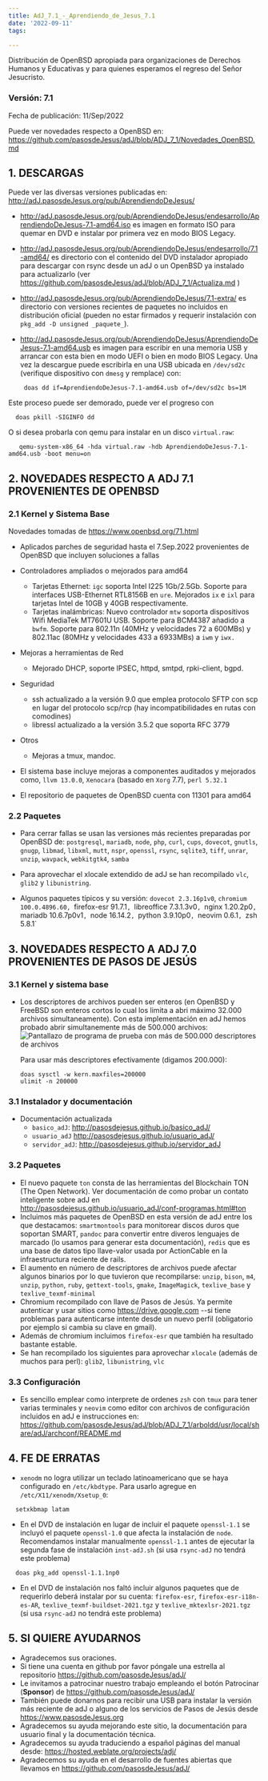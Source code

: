 ```yaml
---
title: AdJ_7.1_-_Aprendiendo_de_Jesus_7.1
date: '2022-09-11'
tags: 

---
```

Distribución de OpenBSD apropiada para organizaciones de Derechos Humanos
y Educativas y para quienes esperamos el regreso del Señor Jesucristo.

### Versión: 7.1
Fecha de publicación: 11/Sep/2022

Puede ver novedades respecto a OpenBSD en:
  <https://github.com/pasosdeJesus/adJ/blob/ADJ_7_1/Novedades_OpenBSD.md>

## 1. DESCARGAS

Puede ver las diversas versiones publicadas en: 
  <http://adJ.pasosdeJesus.org/pub/AprendiendoDeJesus/>

* <http://adJ.pasosdeJesus.org/pub/AprendiendoDeJesus/endesarrollo/AprendiendoDeJesus-7.1-amd64.iso> 
  es imagen en formato ISO para quemar en DVD e instalar por primera vez
  en modo BIOS Legacy.
* <http://adJ.pasosdeJesus.org/pub/AprendiendoDeJesus/endesarrollo/7.1-amd64/>
  es directorio con el contenido del DVD instalador apropiado para descargar 
  con rsync desde un adJ o un OpenBSD ya instalado para actualizarlo (ver  
  <https://github.com/pasosdeJesus/adJ/blob/ADJ_7_1/Actualiza.md> )
* <http://adJ.pasosdeJesus.org/pub/AprendiendoDeJesus/7.1-extra/> 
  es directorio con versiones recientes de paquetes no incluidos en 
  distribución oficial (pueden no estar firmados y requerir instalación con 
  `pkg_add -D unsigned _paquete_`).
* <http://adJ.pasosdeJesus.org/pub/AprendiendoDeJesus/AprendiendoDeJesus-7.1-amd64.usb> 
  es imagen para escribir en una memoria USB y arrancar con esta bien en
  modo UEFI o bien en modo BIOS Legacy. Una vez 
  la descargue puede escribirla en una USB ubicada en `/dev/sd2c` 
  (verifique dispositivo con `dmesg` y remplace) con:

       doas dd if=AprendiendoDeJesus-7.1-amd64.usb of=/dev/sd2c bs=1M

 Este proceso puede ser demorado, puede ver el progreso con 

      doas pkill -SIGINFO dd

 O si desea probarla con qemu para instalar en un disco `virtual.raw`:

       qemu-system-x86_64 -hda virtual.raw -hdb AprendiendoDeJesus-7.1-amd64.usb -boot menu=on


## 2. NOVEDADES RESPECTO A ADJ 7.1 PROVENIENTES DE OPENBSD

### 2.1 Kernel y Sistema Base

Novedades tomadas de <https://www.openbsd.org/71.html> 

* Aplicados parches de seguridad hasta el 7.Sep.2022 provenientes de 
  OpenBSD que incluyen soluciones a fallas
* Controladores ampliados o mejorados para amd64
  * Tarjetas Ethernet: `igc` soporta Intel I225 1Gb/2.5Gb. Soporte para 
    interfaces USB-Ethernet RTL8156B en `ure`. Mejorados `ix` e  `ixl` para
    tarjetas Intel de 10GB y 40GB respectivamente.
  * Tarjetas inalámbricas: Nuevo controlador `mtw` soporta dispositivos
    Wifi MediaTek MT7601U USB. Soporte para BCM4387 añadido a `bwfm`.
    Soporte para 802.11n (40MHz y velocidades 72 a 600MBs) y 802.11ac (80MHz 
    y velocidades 433 a 6933MBs) a `iwm` y `iwx.`
* Mejoras a herramientas de Red
  * Mejorado DHCP, soporte IPSEC, httpd, smtpd, rpki-client, bgpd.
* Seguridad
  * ssh actualizado a la versión 9.0 que emplea protocolo SFTP con scp en lugar
    del protocolo scp/rcp (hay incompatibilidades en rutas con comodines)
  * libressl actualizado a la versión 3.5.2 que soporta RFC 3779
* Otros
  * Mejoras a tmux, mandoc.

* El sistema base incluye mejoras a componentes auditados y mejorados 
  como, `llvm 13.0.0`,  `Xenocara` (basado en `Xorg` 7.7),
  `perl 5.32.1` 
* El repositorio de paquetes de OpenBSD cuenta con 11301 para amd64


### 2.2 Paquetes 

* Para cerrar fallas se usan las versiones más recientes preparadas
  por OpenBSD de: `postgresql`, `mariadb`, `node`, `php`, `curl`, 
  `cups`, `dovecot`,  `gnutls`, `gnugp`, `libmad`, `libxml`, `mutt`, 
  `nspr`, `openssl`, `rsync`, `sqlite3`, `tiff`, `unrar`, `unzip`, 
  `wavpack`, `webkitgtk4`, `samba`
* Para aprovechar el xlocale extendido de adJ se han recompilado
  `vlc`, `glib2` y `libunistring`.

* Algunos paquetes típicos y su versión: `dovecot 2.3.16p1v0`,
  `chromium 100.0.4896.60, `firefox-esr 91.7.1`, `libreoffice 7.3.1.3v0`,
  `nginx 1.20.2p0`, `mariadb 10.6.7p0v1`, `node 16.14.2`, `python 3.9.10p0`,
  `neovim 0.6.1`, `zsh 5.8.1`


## 3. NOVEDADES RESPECTO A ADJ 7.0 PROVENIENTES DE PASOS DE JESÚS

### 3.1 Kernel y sistema base

* Los descriptores de archivos pueden ser enteros (en OpenBSD y FreeBSD son 
  enteros cortos lo cual los limita a abri máximo 32.000 archivos 
  simultaneamente).  Con esta implementación en adJ hemos probado abrir 
  simultanemente más de 500.000 archivos:
  ![Pantallazo de programa de prueba con más de 500.000 descriptores de archivos](https://aprendiendo.pasosdejesus.org/assets/images/muchosdescriptores.png)

  Para usar más descriptores efectivamente (digamos 200.000):
  ```
  doas sysctl -w kern.maxfiles=200000
  ulimit -n 200000
  ```

### 3.1 Instalador y documentación

* Documentación actualizada 
	* `basico_adJ`: 
    <http://pasosdejesus.github.io/basico_adJ/>
  * `usuario_adJ` 
    <http://pasosdejesus.github.io/usuario_adJ/>
  * `servidor_adJ`: 
    <http://pasosdejesus.github.io/servidor_adJ>

### 3.2 Paquetes

* El nuevo paquete `ton` consta de las herramientas del Blockchain TON 
  (The Open Network).  Ver documentación de como probar un 
  contato inteligente sobre adJ en
  http://pasosdejesus.github.io/usuario_adJ/conf-programas.html#ton
* Incluimos más paquetes de OpenBSD en esta versión de adJ entre los que
  destacamos: `smartmontools` para monitorear discos duros que soportan SMART,
  `pandoc` para convertir entre diveros lenguajes de marcado (lo usamos 
  para generar esta documentación), `redis` que es una base de datos tipo 
  llave-valor usada por ActionCable en la infraestructura reciente de rails.
* El aumento en número de descriptores de archivos puede afectar algunos
  binarios por lo que tuvieron que recompilarse:
  `unzip`, `bison`, `m4`, `unzip`, `python`, `ruby`,
  `gettext-tools`,  `gmake`, `ImageMagick`, 
  `texlive_base` y `texlive_texmf-minimal`
* Chromium recompilado con llave de Pasos de Jesús.  Ya permite autenticar
  y usar sitios como https://drive.google.com  --si tiene problemas para
  autenticarse intente desde un nuevo perfil (obligatorio por ejemplo si cambia
  su clave en gmail).
* Además de chromium incluimos `firefox-esr` que también ha resultado
  bastante estable.
* Se han recompilado los siguientes para aprovechar `xlocale` (además de muchos
  para perl): `glib2`, `libunistring`, `vlc`

### 3.3 Configuración

* Es sencillo emplear como interprete de ordenes `zsh` con `tmux` para
  tener varias terminales y `neovim` como editor con archivos de 
  configuración incluidos en adJ e instrucciones en:  
  <https://github.com/pasosdeJesus/adJ/blob/ADJ_7_1/arboldd/usr/local/share/adJ/archconf/README.md>

## 4. FE DE ERRATAS

- `xenodm` no logra utilizar un teclado latinoamericano que se haya
  configurado en `/etc/kbdtype`.  Para usarlo
  agregue en `/etc/X11/xenodm/Xsetup_0`:
```
  setxkbmap latam
```
- En el DVD de instalación en lugar de incluir el paquete `openssl-1.1` 
  se incluyó el paquete `openssl-1.0` que afecta la instalación de `node`.  
  Recomendamos instalar manualmente `openssl-1.1` antes de ejecutar la segunda 
  fase de instalación `inst-adJ.sh`  (si usa `rsync-adJ` no tendrá este
  problema)
```
  doas pkg_add openssl-1.1.1np0
```
- En el DVD de instalación nos faltó incluir algunos paquetes que de requerirlo
  deberá instalar por su cuenta: `firefox-esr`, `firefox-esr-i18n-es-AR`,
  `texlive_texmf-buildset-2021.tgz` y `texlive_mktexlsr-2021.tgz` (si usa 
  `rsync-adJ` no tendrá este problema)


## 5. SI QUIERE AYUDARNOS

* Agradecemos sus oraciones.
* Si tiene una cuenta en github por favor póngale una estrella al
  repositorio <https://github.com/pasosdeJesus/adJ/>
* Le invitamos a patrocinar nuestro trabajo empleando el botón
  Patrocinar (__Sponsor__) de <https://github.com/pasosdeJesus/adJ/>
* También puede donarnos para recibir una USB para instalar la
  versión más reciente de adJ o alguno de los servicios de Pasos
  de Jesús desde <https://www.pasosdeJesus.org>
* Agradecemos su ayuda mejorando este sitio, la documentación
  para usuario final y la documentación técnica.
* Agradecemos su ayuda traduciendo a español páginas del
  manual desde: <https://hosted.weblate.org/projects/adj/>
* Agradecemos su ayuda en el desarrollo de fuentes abiertas que llevamos
  en <https://github.com/pasosdeJesus/adJ/>


